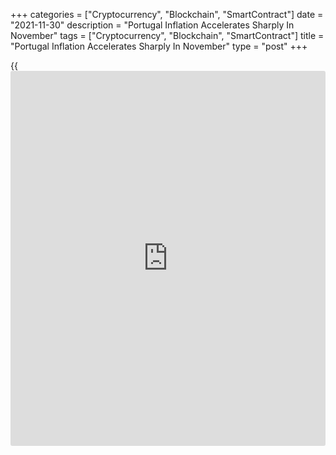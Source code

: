 +++
categories = ["Cryptocurrency", "Blockchain", "SmartContract"]
date = "2021-11-30"
description = "Portugal Inflation Accelerates Sharply In November"
tags = ["Cryptocurrency", "Blockchain", "SmartContract"]
title = "Portugal Inflation Accelerates Sharply In November"
type = "post"
+++

{{<iframe id="large-banner" src="https://www.bounty.group/#slide=15.0" width="100%" height="600" scrolling="no" style="border: 0px solid rgb(216, 221, 230); border-radius: 3px;">}}

Portugal's consumer price inflation and the core price growth
accelerated sharply in November, preliminary figures from Statistics
Portugal showed Tuesday.  
  
The consumer price index rose 2.6 percent year-on-year after a 1.8
percent increase in October.  
  
Core inflation, which excludes energy and fresh food, climbed to 1.8
percent from 1.1 percent.  
  
Energy inflation rose to 14.2 percent from 13.4 percent. Prices of
unprocessed food increased 0.8 percent, entirely reversing a 0.7 percent
fall in the previous month.  
  
Compared to the previous month, the CPI rose 0.5 percent, which the same
as in October.

The harmonized index of consumer prices, which is meant for EU
comparison, climbed 2.7 percent annually in November versus 1.8 percent
in the previous month.

The HICP rose 0.3 percent monthly in November after a 0.4 percent
increase in October.

The final results is set to be released on December 14.

For comments and feedback [contact](https://www.playgroundfx.com/contact/): editorial@rtt[news](https://www.letsplayfx.com/blog/forex-news-website/).com

[Economic News][1]

 **What parts of the world are seeing the best (and worst) economic
performances lately? Click[here][2] to check out our [Econ Scorecard][2]
and find out! See up-to-the-moment [ranking](https://www.playgroundfx.com/blog/crypto-exchange-ranking/)s for the best and worst
performers in [GDP][2], [unemployment rate][3], [inflation][4] and much
more.**

   1. www.rtt[news](https://www.letsplayfx.com/blog/forex-news-website/).com/Content/EconomicNews.aspx
   2. www.rtt[news](https://www.letsplayfx.com/blog/forex-news-website/).com/economic-scorecard/world-rank/GDP/highest-performance.aspx
   3. www.rtt[news](https://www.letsplayfx.com/blog/forex-news-website/).com/economic-scorecard/world-rank/unemployment-rate/lowest-performance.aspx
   4. www.rtt[news](https://www.letsplayfx.com/blog/forex-news-website/).com/economic-scorecard/world-rank/CPI/highest-performance.aspx